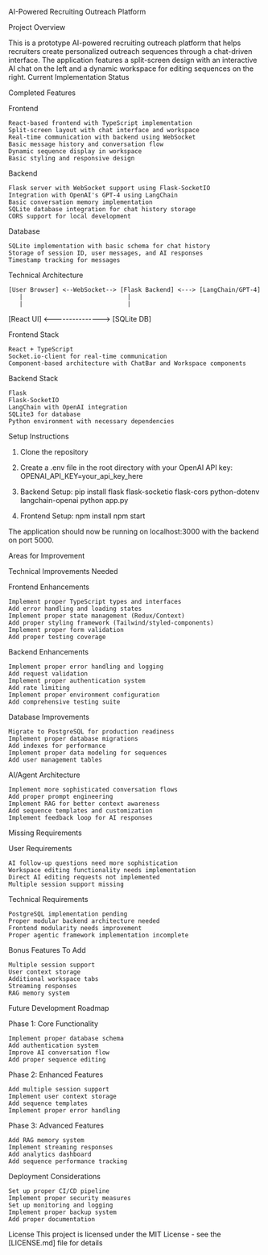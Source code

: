 AI-Powered Recruiting Outreach Platform

Project Overview

This is a prototype AI-powered recruiting outreach platform that helps recruiters create personalized outreach sequences through a chat-driven interface. The application features a split-screen design with an interactive AI chat on the left and a dynamic workspace for editing sequences on the right.
Current Implementation Status

Completed Features

Frontend

    React-based frontend with TypeScript implementation
    Split-screen layout with chat interface and workspace
    Real-time communication with backend using WebSocket
    Basic message history and conversation flow
    Dynamic sequence display in workspace
    Basic styling and responsive design

Backend

    Flask server with WebSocket support using Flask-SocketIO
    Integration with OpenAI's GPT-4 using LangChain
    Basic conversation memory implementation
    SQLite database integration for chat history storage
    CORS support for local development

Database

    SQLite implementation with basic schema for chat history
    Storage of session ID, user messages, and AI responses
    Timestamp tracking for messages

Technical Architecture

    [User Browser] <--WebSocket--> [Flask Backend] <---> [LangChain/GPT-4]
       |                             |
       |                             |
   [React UI] <---------------> [SQLite DB]

Frontend Stack

    React + TypeScript
    Socket.io-client for real-time communication
    Component-based architecture with ChatBar and Workspace components

Backend Stack

    Flask
    Flask-SocketIO
    LangChain with OpenAI integration
    SQLite3 for database
    Python environment with necessary dependencies

Setup Instructions

1. Clone the repository
2. Create a .env file in the root directory with your OpenAI API key:
    OPENAI_API_KEY=your_api_key_here

3. Backend Setup:
    pip install flask flask-socketio flask-cors python-dotenv langchain-openai
    python app.py

4. Frontend Setup:
    npm install
    npm start


The application should now be running on localhost:3000 with the backend on port 5000.

Areas for Improvement

Technical Improvements Needed

Frontend Enhancements

    Implement proper TypeScript types and interfaces
    Add error handling and loading states
    Implement proper state management (Redux/Context)
    Add proper styling framework (Tailwind/styled-components)
    Implement proper form validation
    Add proper testing coverage


Backend Enhancements

    Implement proper error handling and logging
    Add request validation
    Implement proper authentication system
    Add rate limiting
    Implement proper environment configuration
    Add comprehensive testing suite


Database Improvements

    Migrate to PostgreSQL for production readiness
    Implement proper database migrations
    Add indexes for performance
    Implement proper data modeling for sequences
    Add user management tables


AI/Agent Architecture

    Implement more sophisticated conversation flows
    Add proper prompt engineering
    Implement RAG for better context awareness
    Add sequence templates and customization
    Implement feedback loop for AI responses



Missing Requirements

User Requirements

    AI follow-up questions need more sophistication
    Workspace editing functionality needs implementation
    Direct AI editing requests not implemented
    Multiple session support missing


Technical Requirements

    PostgreSQL implementation pending
    Proper modular backend architecture needed
    Frontend modularity needs improvement
    Proper agentic framework implementation incomplete



Bonus Features To Add

    Multiple session support
    User context storage
    Additional workspace tabs
    Streaming responses
    RAG memory system

Future Development Roadmap

Phase 1: Core Functionality

    Implement proper database schema
    Add authentication system
    Improve AI conversation flow
    Add proper sequence editing

Phase 2: Enhanced Features

    Add multiple session support
    Implement user context storage
    Add sequence templates
    Implement proper error handling

Phase 3: Advanced Features

    Add RAG memory system
    Implement streaming responses
    Add analytics dashboard
    Add sequence performance tracking

Deployment Considerations

    Set up proper CI/CD pipeline
    Implement proper security measures
    Set up monitoring and logging
    Implement proper backup system
    Add proper documentation


License
This project is licensed under the MIT License - see the [LICENSE.md] file for details

